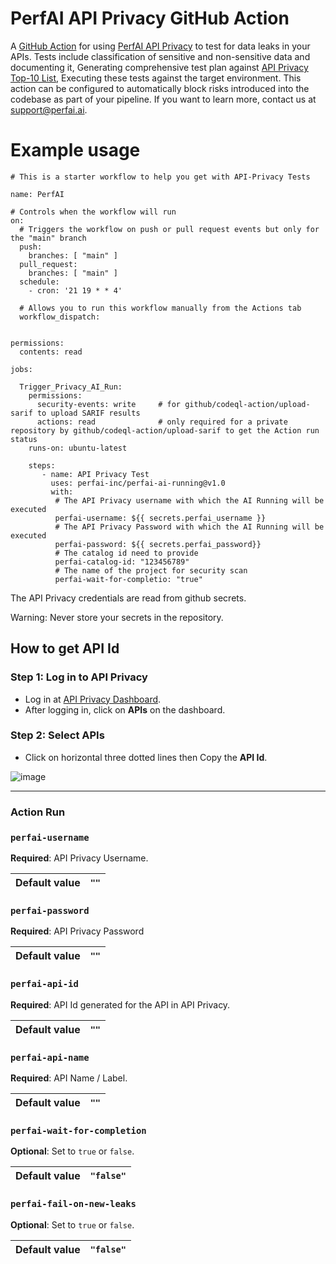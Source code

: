 # PerfAI API Privacy GitHub Action

A [GitHub Action](https://github.com/features/actions) for using [PerfAI API Privacy](https://app.apiprivacy.com/) to test for data leaks in your APIs. Tests include classification of sensitive and non-sensitive data and documenting it, Generating comprehensive test plan against [API Privacy Top-10 List](https://docsend.com/view/96jygz72tsfpq4kv), Executing these tests against the target environment. This action can be configured to automatically block risks introduced into the codebase as part of your pipeline.
If you want to learn more, contact us at <support@perfai.ai>.

# Example usage
```
# This is a starter workflow to help you get with API-Privacy Tests

name: PerfAI

# Controls when the workflow will run
on:
  # Triggers the workflow on push or pull request events but only for the "main" branch
  push:
    branches: [ "main" ]
  pull_request:
    branches: [ "main" ]
  schedule:
    - cron: '21 19 * * 4'

  # Allows you to run this workflow manually from the Actions tab
  workflow_dispatch:


permissions:
  contents: read

jobs:

  Trigger_Privacy_AI_Run:
    permissions:
      security-events: write     # for github/codeql-action/upload-sarif to upload SARIF results
      actions: read              # only required for a private repository by github/codeql-action/upload-sarif to get the Action run status 
    runs-on: ubuntu-latest

    steps:
       - name: API Privacy Test
         uses: perfai-inc/perfai-ai-running@v1.0
         with:
          # The API Privacy username with which the AI Running will be executed
          perfai-username: ${{ secrets.perfai_username }}
          # The API Privacy Password with which the AI Running will be executed
          perfai-password: ${{ secrets.perfai_password}}
          # The catalog id need to provide 
          perfai-catalog-id: "123456789"
          # The name of the project for security scan
          perfai-wait-for-completio: "true"
  ```         
The API Privacy credentials are read from github secrets.

Warning: Never store your secrets in the repository.


## How to get API Id

### Step 1: Log in to API Privacy
- Log in at [API Privacy Dashboard](https://app.apiprivacy.com).
- After logging in, click on **APIs** on the dashboard.

### Step 2: Select APIs
- Click on horizontal three dotted lines then Copy the **API Id**.
  
 ![image](https://github.com/user-attachments/assets/41552daf-8135-4861-8d40-820aa6780062)

----------------------------------------------------------------------------------------------------------------------------
### Action Run

### `perfai-username`
**Required**: API Privacy Username.

| **Default value**   | `""` |
|----------------|-------|

### `perfai-password`
**Required**: API Privacy Password

| **Default value**   | `""` |
|----------------|-------|

### `perfai-api-id`
**Required**: API Id generated for the API in API Privacy.

| **Default value**   | `""` |
|----------------|-------|

### `perfai-api-name`
**Required**: API Name / Label.

| **Default value**   | `""` |
|----------------|-------|

### `perfai-wait-for-completion`
**Optional**: Set to `true` or `false`.

| **Default value**   | `"false"` |
|----------------|-------|

### `perfai-fail-on-new-leaks`
**Optional**: Set to `true` or `false`.

| **Default value**   | `"false"` |
|----------------|-------|
